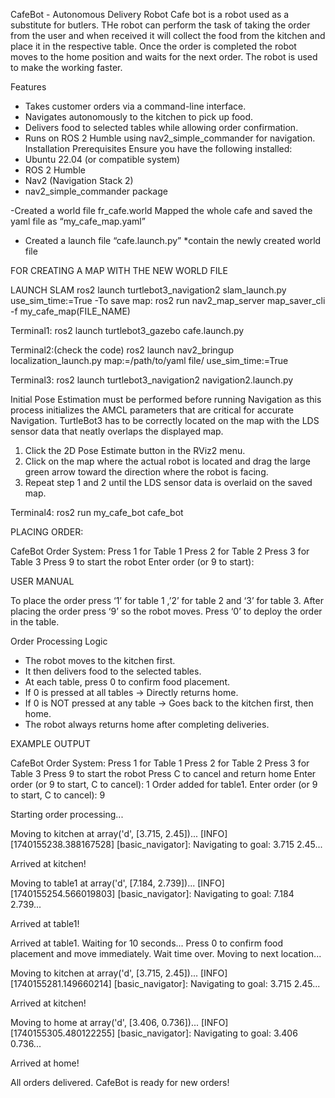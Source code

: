 ﻿CafeBot - Autonomous Delivery Robot
Cafe bot is a robot used as a substitute for butlers. THe robot can perform the task of taking the order from the user and when received it will collect the food from the kitchen and place it in the respective table. Once the order is completed the robot moves to the home position and waits for the next order. The robot is used to make the working faster.


Features
* Takes customer orders via a command-line interface.
* Navigates autonomously to the kitchen to pick up food.
* Delivers food to selected tables while allowing order confirmation.
* Runs on ROS 2 Humble using nav2_simple_commander for navigation.
Installation
Prerequisites
Ensure you have the following installed:
* Ubuntu 22.04 (or compatible system)
* ROS 2 Humble
* Nav2 (Navigation Stack 2)
* nav2_simple_commander package


-Created a world file fr_cafe.world 
Mapped the whole cafe and saved the yaml file as “my_cafe_map.yaml”
* Created a launch file “cafe.launch.py”
*contain the newly created world file






FOR CREATING A MAP WITH THE NEW WORLD FILE


LAUNCH SLAM
ros2 launch turtlebot3_navigation2 slam_launch.py use_sim_time:=True
-To save map:
ros2 run nav2_map_server map_saver_cli -f my_cafe_map(FILE_NAME)


Terminal1:
ros2 launch turtlebot3_gazebo cafe.launch.py


Terminal2:(check the code)
 ros2 launch nav2_bringup localization_launch.py map:=/path/to/yaml file/ use_sim_time:=True


Terminal3:
ros2 launch turtlebot3_navigation2 navigation2.launch.py


Initial Pose Estimation must be performed before running Navigation as this process initializes the AMCL parameters that are critical for accurate Navigation. TurtleBot3 has to be correctly located on the map with the LDS sensor data that neatly overlaps the displayed map.
1. Click the 2D Pose Estimate button in the RViz2 menu.
2. Click on the map where the actual robot is located and drag the large green arrow toward the direction where the robot is facing.
3. Repeat step 1 and 2 until the LDS sensor data is overlaid on the saved map.




Terminal4:
ros2 run my_cafe_bot cafe_bot


PLACING ORDER:


CafeBot Order System:
Press 1 for Table 1
Press 2 for Table 2
Press 3 for Table 3
Press 9 to start the robot
Enter order (or 9 to start):


USER MANUAL


To place the order press ‘1’ for table 1 ,’2’ for table 2 and ‘3’ for table 3. After placing the order press ‘9’ so the robot moves.
Press ‘0’ to deploy the order in the table.








Order Processing Logic
* The robot moves to the kitchen first.
* It then delivers food to the selected tables.
* At each table, press 0 to confirm food placement.
* If 0 is pressed at all tables → Directly returns home.
* If 0 is NOT pressed at any table → Goes back to the kitchen first, then home.
* The robot always returns home after completing deliveries.






















EXAMPLE OUTPUT



CafeBot Order System:
Press 1 for Table 1
Press 2 for Table 2
Press 3 for Table 3
Press 9 to start the robot
Press C to cancel and return home
Enter order (or 9 to start, C to cancel): 1
Order added for table1.
Enter order (or 9 to start, C to cancel): 9

Starting order processing...


Moving to kitchen at array('d', [3.715, 2.45])...
[INFO] [1740155238.388167528] [basic_navigator]: Navigating to goal: 3.715 2.45...

Arrived at kitchen!

Moving to table1 at array('d', [7.184, 2.739])...
[INFO] [1740155254.566019803] [basic_navigator]: Navigating to goal: 7.184 2.739...

Arrived at table1!

Arrived at table1. Waiting for 10 seconds...
Press 0 to confirm food placement and move immediately.
Wait time over. Moving to next location...

Moving to kitchen at array('d', [3.715, 2.45])...
[INFO] [1740155281.149660214] [basic_navigator]: Navigating to goal: 3.715 2.45...

Arrived at kitchen!

Moving to home at array('d', [3.406, 0.736])...
[INFO] [1740155305.480122255] [basic_navigator]: Navigating to goal: 3.406 0.736...

Arrived at home!

All orders delivered. CafeBot is ready for new orders!



